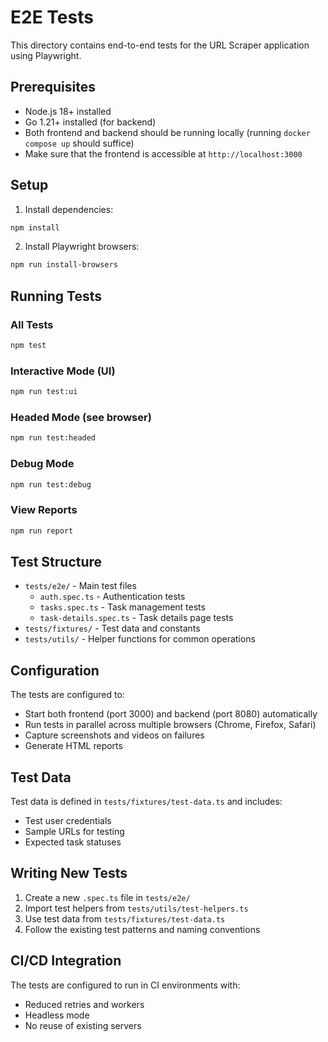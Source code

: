 # E2E Tests

This directory contains end-to-end tests for the URL Scraper application using Playwright.

## Prerequisites

- Node.js 18+ installed
- Go 1.21+ installed (for backend)
- Both frontend and backend should be running locally (running `docker compose up` should suffice)
- Make sure that the frontend is accessible at `http://localhost:3000`
## Setup

1. Install dependencies:

```bash
npm install
```

2. Install Playwright browsers:

```bash
npm run install-browsers
```

## Running Tests

### All Tests

```bash
npm test
```

### Interactive Mode (UI)

```bash
npm run test:ui
```

### Headed Mode (see browser)

```bash
npm run test:headed
```

### Debug Mode

```bash
npm run test:debug
```

### View Reports

```bash
npm run report
```

## Test Structure

- `tests/e2e/` - Main test files
  - `auth.spec.ts` - Authentication tests
  - `tasks.spec.ts` - Task management tests
  - `task-details.spec.ts` - Task details page tests
- `tests/fixtures/` - Test data and constants
- `tests/utils/` - Helper functions for common operations

## Configuration

The tests are configured to:

- Start both frontend (port 3000) and backend (port 8080) automatically
- Run tests in parallel across multiple browsers (Chrome, Firefox, Safari)
- Capture screenshots and videos on failures
- Generate HTML reports

## Test Data

Test data is defined in `tests/fixtures/test-data.ts` and includes:

- Test user credentials
- Sample URLs for testing
- Expected task statuses

## Writing New Tests

1. Create a new `.spec.ts` file in `tests/e2e/`
2. Import test helpers from `tests/utils/test-helpers.ts`
3. Use test data from `tests/fixtures/test-data.ts`
4. Follow the existing test patterns and naming conventions

## CI/CD Integration

The tests are configured to run in CI environments with:

- Reduced retries and workers
- Headless mode
- No reuse of existing servers
